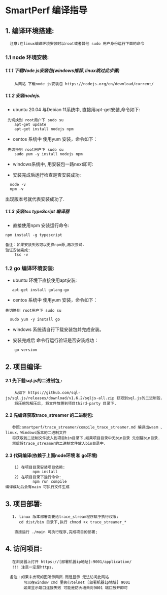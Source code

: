 # SmartPerf 编译指导


## 1. 编译环境搭建:
      注意:在linux编译环境安装时以root或者其他 sudo 用户身份运行下面的命令
### 1.1 node 环境安装:
#####  1.1.1 下载Node js安装包(windows推荐, linux跳过此步骤)
        从网站 下载node js安装包 https://nodejs.org/en/download/current/
#####  1.1.2 安装nodejs.
- ubuntu 20.04 与Debian 11系统中, 直接用apt-get安装,命令如下:
```
 先切换到 root用户下 sudo su 
    apt-get update 
    apt-get install nodejs npm
```

- centos 系统中 使用yum 安装，命令如下：
```
 先切换到 root用户下 sudo su 
    sudo yum -y install nodejs npm 
```

- windows系统中, 用安装包一路next即可:

           
- 安装完成后运行检查是否安装成功:
```
  node -v 
  npm -v
```
  出现版本号就代表安装成功了.
         
#####  1.1.3 安装tsc typeScript 编译器
        
- 直接使用npm 安装运行命令:
```
npm install -g typescript

备注：如果安装失败可以更换npm源,再次尝试.
验证安装完成:
    tsc -v
```
### 1.2 go 编译环境安装:
- ubuntu 环境下直接使用apt安装:
```
   apt-get install golang-go
```
- centos 系统中 使用yum 安装，命令如下：

```
先切换到 root用户下 sudo su 

  sudo yum -y install go 
```
- windows 系统请自行下载安装包并完成安装。
           
- 安装完成后 命令行运行验证是否安装成功：

```
    go version 
``` 
## 2. 项目编译:
####  2.1 先下载sql.js的二进制包,:
		从如下 https://github.com/sql-js/sql.js/releases/download/v1.6.2/sqljs-all.zip 获取到sql.js的二进制包.
		将压缩包解压后, 将文件放置到项目third-party 目录下.


####  2.2 先编译获取trace_streamer 的二进制包:
       参照:smartperf/trace_streamer/compile_trace_streamer.md 编译出wasm 、linux、Windows版本的二进制文件
	   将获取到二进制文件放入到项目bin目录下,如果项目目录中无bin目录 先创建bin目录.
       然后将trace_streamer的二进制文件放入bin目录中.


####  2.3 代码编译(依赖于上面node环境 和 go环境)
        1) 在项目目录安装项目依赖:
                npm install 
        2) 在项目目录下运行命令:
                npm run compile 
    编译成功后会有main 可执行文件生成
    
## 3. 项目部署:
       1. linux 版本部署需要给trace_stream程序赋予执行权限:
          cd dist/bin 目录下,执行 chmod +x trace_streamer_*       

        直接运行 ./main 可执行程序,完成项目的部署;

 ## 4. 访问项目:      
       在浏览器上打开 https://[部署机器ip地址]:9001/application/ 
       !!! 注意一定是https. 

      备注：如果未出现如图所示网页.而是显示 无法访问此网站
            可以在window cmd 里执行telnet [部署机器ip地址] 9001 
            如果显示端口连接失败 可能是防火墙未对9001 端口放开即可
